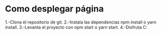 # Como desplegar página

1.-Clona el repositorio de git.
2.-Instala las dependencias npm install o yarn install.
3.-Levanta el proyecto con npm start o yarn start.
4.-Disfruta C: